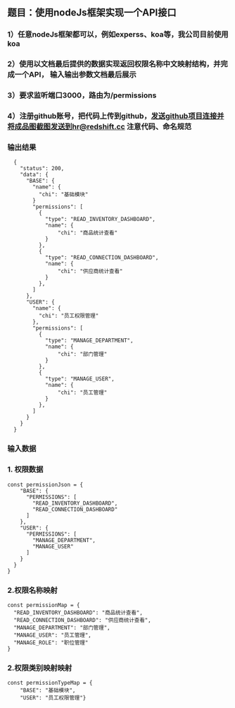 ## 题目：使用nodeJs框架实现一个API接口
### 1）任意nodeJs框架都可以，例如experss、koa等，我公司目前使用koa
### 2）使用以文档最后提供的数据实现返回权限名称中文映射结构，并完成一个API， 输入输出参数文档最后展示
### 3）要求监听端口3000，路由为/permissions
### 4）注册github账号，把代码上传到github，发送github项目连接并将成品图截图发送到hr@redshift.cc 注意代码、命名规范

### 输出结果
```
  {
    "status": 200,
    "data": {
      "BASE": {
        "name": {
          "chi": "基础模块"
        }
        "permissions": [
          {
            "type": "READ_INVENTORY_DASHBOARD",
            "name": {
                "chi": "商品统计查看"
            }
          },
          {
            "type": "READ_CONNECTION_DASHBOARD",
            "name": {
                "chi": "供应商统计查看"
            }
          },
        ]
      },
      "USER": {
        "name": {
          "chi": "员工权限管理"
        },
        "permissions": [
          {
            "type": "MANAGE_DEPARTMENT",
            "name": {
                "chi": "部门管理"
            }
          },
          {
            "type": "MANAGE_USER",
            "name": {
                "chi": "员工管理"
            }
          },
        ]
      }
    } 
  }
```
### 输入数据

### 1. 权限数据
```
const permissionJson = {
    "BASE": {
      "PERMISSIONS": [
        "READ_INVENTORY_DASHBOARD",
        "READ_CONNECTION_DASHBOARD"
      ]
    },
    "USER": {
      "PERMISSIONS": [
        "MANAGE_DEPARTMENT",
        "MANAGE_USER"
      ]
    }
  }
}
```

### 2.权限名称映射
```
const permissionMap = {
  "READ_INVENTORY_DASHBOARD": "商品统计查看",
  "READ_CONNECTION_DASHBOARD": "供应商统计查看",
  "MANAGE_DEPARTMENT": "部门管理",
  "MANAGE_USER": "员工管理",
  "MANAGE_ROLE": "职位管理"
}
```

### 2.权限类别映射映射
```
const permissionTypeMap = {
    "BASE": "基础模块",
    "USER": "员工权限管理"}
```

